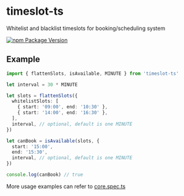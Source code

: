 # timeslot-ts

Whitelist and blacklist timeslots for booking/scheduling system
  
[![npm Package Version](https://img.shields.io/npm/v/timeslot-ts.svg?maxAge=2592000)](https://www.npmjs.com/package/timeslot-ts)

## Example
```typescript
import { flattenSlots, isAvailable, MINUTE } from 'timeslot-ts'

let interval = 30 * MINUTE

let slots = flattenSlots({
  whitelistSlots: [
    { start: '09:00', end: '10:30' },
    { start: '14:00', end: '16:30' },
  ],
  interval, // optional, default is one MINUTE
})

let canBook = isAvailable(slots, {
  start: '15:00',
  end: '15:30',
  interval, // optional, default is one MINUTE
})

console.log(canBook) // true
```

More usage examples can refer to [core.spec.ts](./core.spec.ts)
